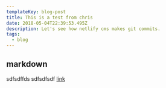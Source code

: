 ```yaml
---
templateKey: blog-post
title: This is a test from chris
date: 2018-05-04T22:39:53.495Z
description: Let's see how netlify cms makes git commits.
tags:
  - blog
---
```

## markdown
sdfsdffds
sdfsdfsdf
[link](www.google.com)
